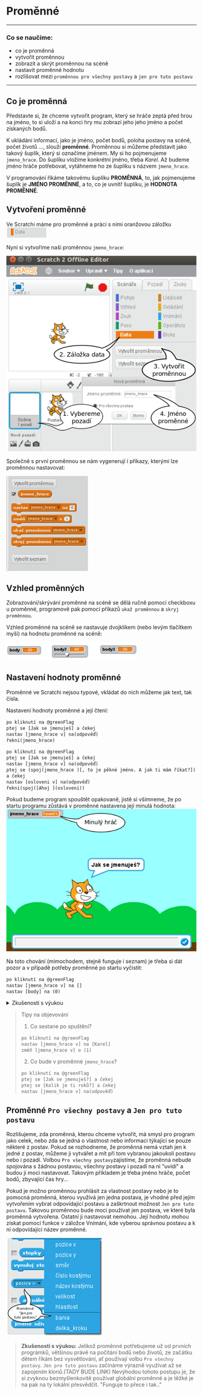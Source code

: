 # Proměnné

***

### Co se naučíme:
* co je proměnná
* vytvořit proměnnou
* zobrazit a skrýt proměnnou na scéně
* nastavit proměnné hodnotu
* rozlišovat mezi `proměnnou pro všechny postavy` a `jen pro tuto postavu`

***

## Co je proměnná
Představte si, že chceme vytvořit program, který se hráče zeptá před hrou na jméno, to si uloží a na konci hry mu zobrazí jeho jeho jméno a počet získaných bodů.

K ukládání informací, jako je jméno, počet bodů, poloha postavy na scéně, počet životů …, slouží **proměnné**. 
Proměnnou si můžeme představit jako takový šuplík, který si označíme jménem. My si ho pojmenujeme `jmeno_hrace`.  Do šuplíku vložíme konkrétní jméno, třeba *Karel*. Až budeme jméno hráče potřebovat, vytáhneme ho ze šuplíku s názvem `jmeno_hrace`.

V programování říkáme takovému šuplíku **PROMĚNNÁ**, to, jak pojmenujeme šuplík je **JMÉNO PROMĚNNÉ**, a to, co je uvnitř šuplíku, je **HODNOTA PROMĚNNÉ**.
## Vytvoření proměnné

Ve Scratchi máme pro proměnné a práci s nimi oranžovou záložku ![](data.png)

 Nyní si vytvoříme naši proměnnou `jmeno_hrace`:

![](vytvareni_promenne_pozadi.png)

 Společně s první proměnnou se nám vygenerují i příkazy, kterými lze proměnnou nastavovat:

![](funce_pro_promennou.png)

## Vzhled proměnných
Zobrazování/skrývání proměnné na scéně se dělá ručně pomocí checkboxu u proměnné, programově pak pomocí příkazů `ukaž proměnnou` a `skryj proměnnou`.

Vzhled proměnné na scéně se nastavuje dvojklikem (nebo levým tlačítkem myši) na hodnotu proměnné na scéně:

![](zobrazeni_promennych.png)

## Nastavení hodnoty proměnné
Proměnné ve Scratchi nejsou typové, vkládat do nich můžeme jak text, tak čísla.

Nastavení hodnoty proměnné a její čtení:
```blocks
po kliknutí na @greenFlag
ptej se [Jak se jmenuješ] a čekej
nastav [jmeno_hrace v] na(odpověď)
řekni(jmeno_hrace)
```

```blocks
po kliknutí na @greenFlag
ptej se [Jak se jmenuješ] a čekej
nastav [jmeno_hrace v] na(odpověď)
ptej se (spoj(jmeno_hrace )[, to je pěkné jméno. A jak ti mám říkat?]) a čekej
nastav [osloveni v] na(odpověď)
řekni(spoj([Ahoj ](osloveni))
```
Pokud budeme program spouštět opakovaně, jistě si všimneme, že po startu programu zůstává v proměnné nastavena její minulá hodnota:
![](jak_se_jmenujes_scena.png)

Na toto chování (mimochodem, stejně funguje i seznam) je třeba si dát pozor a v případě potřeby proměnné po startu vyčistit:
```blocks
po kliknutí na @greenFlag
nastav [jmeno_hrace v] na []
nastav [body] na (0)
```

<details><summary>Zkušenosti s výukou</summary><p markdown="1">
Doporučuji ujistit se, že děti vnímají rozdíl mezi  <code class="language-blocks">nastav [ v] na []</code> a <code class="language-blocks">změň [ v] o ()</code>. 
Zároveň je vhodné upozornit, že pokud chceme zmenšovat  hodnotu proměnné (např. ubírání životů), je třeba do    argumentu funkce dát záporné číslo. 
</p></details>

 
> Tipy na objevování
>1. Co sestane po spuštění? 
>```blocks
>po kliknutí na @greenFlag
>nastav [jmeno_hrace v] na [Karel]
>změň [jmeno_hrace v] o (1)
>```
> 2. Co bude v proměnné `jmeno_hrace`?
>```blocks
>po kliknutí na @greenFlag
>ptej se [Jak se jmenuješ?] a čekej
>ptej se [Kolik je ti roků?] a čekej
>nastav [jmeno_hrace v] na(odpověď)
>```


## Proměnné `Pro všechny postavy` a `Jen pro tuto postavu`
Rozlišujeme, zda proměnná, kterou chceme vytvořit, má smysl pro program jako celek, nebo zda se jedná o vlastnost nebo informaci týkající se pouze některé z postav.
Pokud se rozhodneme, že proměnná nemá vztah jen k jedné z postav, můžeme ji vytvářet a mít při tom vybranou jakoukoli postavu nebo i pozadí. Volbou `Pro všechny postavy`zajistíme, že proměnná nebude spojována s žádnou postavou, všechny postavy i pozadí na ni "uvidí" a budou ji moci nastavovat. Takovým příkladem je třeba jméno hráče, počet bodů, zbyvající čas hry... 

Pokud je možno proměnnou prohlásit za vlastnost postavy nebo je to pomocná proměnná, kterou využívá jen jedna postava, je vhodné před jejím vytvořením vybrat odpovídající postavu a zaškrtnout možnost `Jen pro tuto postavu`.
Takovou proměnnou bude moci používat jen postava, ve které byla proměnná vytvořena. Ostatní ji nastavovat nemohou. Její hodnotu mohou získat pomocí funkce v záložce Vnímání, kde vyberou správnou postavu a k ní odpovídající název proměnné.

![](nacteni_hodnoty_lok_prom.png) 



>**Zkušenosti s výukou:**
Jelikož proměnné potřebujeme už od prvních prográmků, většinou právě na počítání bodů nebo životů, ze začátku dětem říkám bez vysvětlování, ať používají volbu `Pro všechny postavy`. `Jen pro tuto postavu` začínáme výrazně využívat až se zapojením klonů.(TADY BUDE LINK)
Nevýhodou tohoto postupu je, že si zvyknou bezmyšlenkovitě používat globální proměnné a je těžké je na pak na ty lokální přesvědčit. "Funguje to přece i tak.."